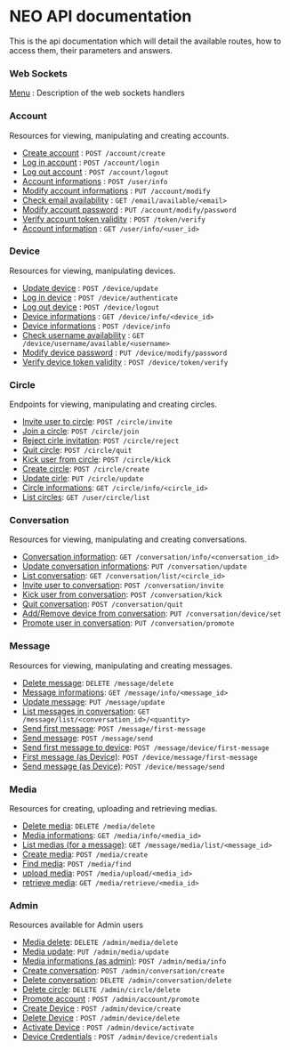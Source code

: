 # NEO API documentation

This is the api documentation which will detail the available routes, how to access them, their parameters and answers.

### Web Sockets

[Menu](sockets/menu.md) : Description of the web sockets handlers

### Account

Resources for viewing, manipulating and creating accounts.

* [Create account](account/create.md) : `POST /account/create`
* [Log in account](account/login.md) : `POST /account/login`
* [Log out account](account/logout.md) : `POST /account/logout`
* [Account informations](account/info.md) : `POST /user/info`
* [Modify account informations](account/modify.md) : `PUT /account/modify`
* [Check email availability](account/create_available.md) : `GET /email/available/<email>`
* [Modify account password](account/modify_password.md) : `PUT /account/modify/password`
* [Verify account token validity](account/token.md) : `POST /token/verify`
* [Account information](account/device_info.md) : `GET /user/info/<user_id>`

### Device

Resources for viewing, manipulating devices.

* [Update device](device/update.md) : `POST /device/update`
* [Log in device](device/login.md) : `POST /device/authenticate`
* [Log out device](device/logout.md) : `POST /device/logout`
* [Device informations](device/device_info.md) : `GET /device/info/<device_id>`
* [Device informations](device/device_info.md) : `POST /device/info`
* [Check username availability](device/available.md) : `GET /device/username/available/<username>`
* [Modify device password](device/modify_password.md) : `PUT /device/modify/password`
* [Verify device token validity](device/token.md) : `POST /device/token/verify`

### Circle

Endpoints for viewing, manipulating and creating circles.

* [Invite user to circle](circle/invite.md): `POST /circle/invite`
* [Join a circle](circle/join.md): `POST /circle/join`
* [Reject cirle invitation](circle/reject.md): `POST /circle/reject`
* [Quit circle](circle/quit.md): `POST /circle/quit`
* [Kick user from circle](circle/kick.md): `POST /circle/kick`
* [Create circle](circle/create.md): `POST /circle/create`
* [Update cirle](circle/update.md): `PUT /circle/update`
* [Circle informations](circle/info.md): `GET /circle/info/<circle_id>`
* [List circles](circle/list.md): `GET /user/circle/list`

### Conversation

Resources for viewing, manipulating and creating conversations.

* [Conversation information](conversation/info.md): `GET /conversation/info/<conversation_id>`
* [Update conversation informations](conversation/update.md): `PUT /conversation/update`
* [List conversation](conversation/list.md): `GET /conversation/list/<circle_id>`
* [Invite user to conversation](conversation/invite.md): `POST /conversation/invite`
* [Kick user from conversation](conversation/kick.md): `POST /conversation/kick`
* [Quit conversation](conversation/quit.md): `POST /conversation/quit`
* [Add/Remove device from conversation](conversation/device_add.md): `PUT /conversation/device/set`
* [Promote user in conversation](conversation/promote.md): `PUT /conversation/promote`

### Message

Resources for viewing, manipulating and creating messages.

* [Delete message](message/delete.md): `DELETE /message/delete`
* [Message informations](message/info.md): `GET /message/info/<message_id>`
* [Update message](message/update.md): `PUT /message/update`
* [List messages in conversation](message/list.md): `GET /message/list/<conversation_id>/<quantity>`
* [Send first message](message/first_message.md): `POST /message/first-message`
* [Send message](message/send.md): `POST /message/send`
* [Send first message to device](message/first-message_to_device.md): `POST /message/device/first-message`
* [First message (as Device)](message/device_first_message.md): `POST /device/message/first-message`
* [Send message (as Device)](message/device_send.md): `POST /device/message/send`

### Media

Resources for creating, uploading and retrieving medias.

* [Delete media](media/delete.md): `DELETE /media/delete`
* [Media informations](media/info.md): `GET /media/info/<media_id>`
* [List medias (for a message)](media/media_list.md): `GET /message/media/list/<message_id>`
* [Create media](media/create.md): `POST /media/create`
* [Find media](media/find.md): `POST /media/find`
* [upload media](media/upload.md): `POST /media/upload/<media_id>`
* [retrieve media](media/request.md): `GET /media/retrieve/<media_id>`


### Admin

Resources available for Admin users

* [Media delete](media/delete_admin.md): `DELETE /admin/media/delete`
* [Media update](media/update_admin.md): `PUT /admin/media/update`
* [Media informations (as admin)](media/info_admin.md): `POST /admin/media/info`
* [Create conversation](conversation/create.md): `POST /admin/conversation/create`
* [Delete conversation](conversation/delete.md): `DELETE /admin/conversation/delete`
* [Delete circle](circle/delete.md): `DELETE /admin/circle/delete`
* [Promote account](account/promote.md) : `POST /admin/account/promote`
* [Create Device](device/admin_create.md) : `POST /admin/device/create`
* [Delete Device](device/admin_delete.md) : `POST /admin/device/delete`
* [Activate Device](device/admin_activate.md) : `POST /admin/device/activate`
* [Device Credentials](device/admin_credentials.md) : `POST /admin/device/credentials`

